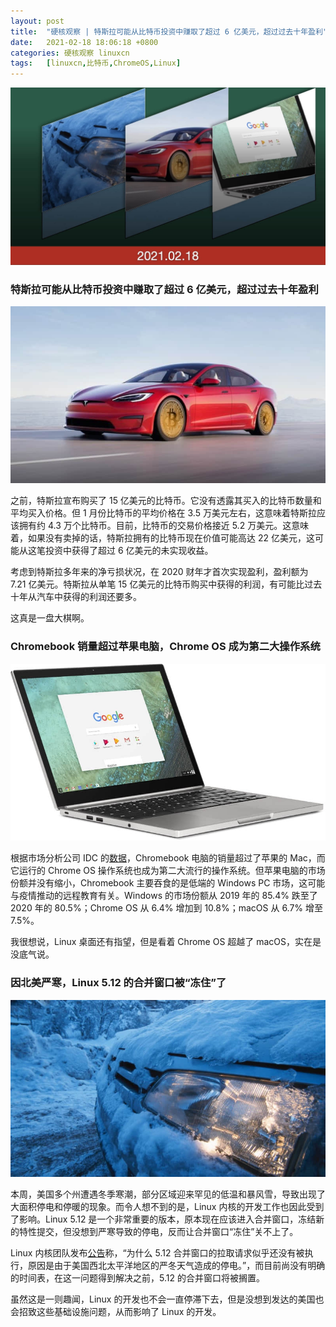 ```yaml
---
layout: post
title:	"硬核观察 | 特斯拉可能从比特币投资中赚取了超过 6 亿美元，超过过去十年盈利"
date:	2021-02-18 18:06:18 +0800 
categories:	硬核观察 linuxcn 
tags:	[linuxcn,比特币,ChromeOS,Linux]
---
```



![](/Asserts/Images/album/202102/18/180506amh0knvoi7o5qn9o.jpg)


### 特斯拉可能从比特币投资中赚取了超过 6 亿美元，超过过去十年盈利


![](/Asserts/Images/album/202102/18/180513o0wz00h0xu9yjtly.jpg)


之前，特斯拉宣布购买了 15 亿美元的比特币。它没有透露其买入的比特币数量和平均买入价格。但 1 月份比特币的平均价格在 3.5 万美元左右，这意味着特斯拉应该拥有约 4.3 万个比特币。目前，比特币的交易价格接近 5.2 万美元。这意味着，如果没有卖掉的话，特斯拉拥有的比特币现在价值可能高达 22 亿美元，这可能从这笔投资中获得了超过 6 亿美元的未实现收益。


考虑到特斯拉多年来的净亏损状况，在 2020 财年才首次实现盈利，盈利额为 7.21 亿美元。特斯拉从单笔 15 亿美元的比特币购买中获得的利润，有可能比过去十年从汽车中获得的利润还要多。


这真是一盘大棋啊。


### Chromebook 销量超过苹果电脑，Chrome OS 成为第二大操作系统


![](/Asserts/Images/album/202102/18/180525gz3qihajjcq7sllk.jpg)


根据市场分析公司 IDC 的[数据](https://www.geekwire.com/2021/chromebooks-outsold-macs-worldwide-2020-cutting-windows-market-share/)，Chromebook 电脑的销量超过了苹果的 Mac，而它运行的 Chrome OS 操作系统也成为第二大流行的操作系统。但苹果电脑的市场份额并没有缩小，Chromebook 主要吞食的是低端的 Windows PC 市场，这可能与疫情推动的远程教育有关。Windows 的市场份额从 2019 年的 85.4% 跌至了 2020 年的 80.5%；Chrome OS 从 6.4% 增加到 10.8%；macOS 从 6.7% 增至 7.5%。


我很想说，Linux 桌面还有指望，但是看着 Chrome OS 超越了 macOS，实在是没底气说。


### 因北美严寒，Linux 5.12 的合并窗口被“冻住”了


![](/Asserts/Images/album/202102/18/180548u2s5id4u3di43g2w.jpg)


本周，美国多个州遭遇冬季寒潮，部分区域迎来罕见的低温和暴风雪，导致出现了大面积停电和停暖的现象。而令人想不到的是，Linux 内核的开发工作也因此受到了影响。Linux 5.12 是一个非常重要的版本，原本现在应该进入合并窗口，冻结新的特性提交，但没想到严寒导致的停电，反而让合并窗口“冻住”关不上了。


Linux 内核团队发布[公告](https://lwn.net/Articles/846406/)称，“为什么 5.12 合并窗口的拉取请求似乎还没有被执行，原因是由于美国西北太平洋地区的严冬天气造成的停电。”，而目前尚没有明确的时间表，在这一问题得到解决之前，5.12 的合并窗口将被搁置。


虽然这是一则趣闻，Linux 的开发也不会一直停滞下去，但是没想到发达的美国也会招致这些基础设施问题，从而影响了 Linux 的开发。
